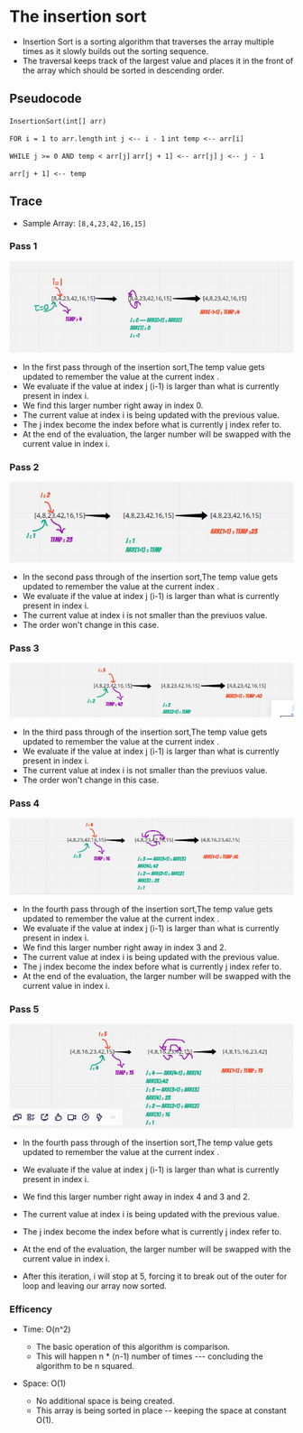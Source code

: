 # The insertion sort

- Insertion Sort is a sorting algorithm that traverses the array multiple times as it slowly builds out the sorting sequence.
- The traversal keeps track of the largest value and places it in the front of the array which should be sorted in descending order.

## Pseudocode

`InsertionSort(int[] arr)`

 `FOR i = 1 to arr.length`
  `int j <-- i - 1`
  `int temp <-- arr[i]`

  `WHILE j >= 0 AND temp < arr[j]`
        `arr[j + 1] <-- arr[j]`
        `j <-- j - 1`

   `arr[j + 1] <-- temp`

## Trace

- Sample Array: `[8,4,23,42,16,15]`

### Pass 1

![pass1](pass1.png)

- In the first pass through of the insertion sort,The temp value gets updated to remember the value at the current index .
- We evaluate if the value at index j (i-1) is larger than what is currently present in index i.
- We find this larger number right away in index 0. 
- The current value at index i is being updated with the previous value.
- The j index become the index before what is currently j index refer to.
- At the end of the evaluation, the larger number will be swapped with the current value in index i.

### Pass 2

![pass2](pass2.png)

- In the second pass through of the insertion sort,The temp value gets updated to remember the value at the current index .
- We evaluate if the value at index j (i-1) is larger than what is currently present in index i.
- The current value at index i is not smaller than the previuos value.
- The order won't change in this case.

### Pass 3

![pass3](pass3.png)

- In the third pass through of the insertion sort,The temp value gets updated to remember the value at the current index .
- We evaluate if the value at index j (i-1) is larger than what is currently present in index i.
- The current value at index i is not smaller than the previuos value.
- The order won't change in this case.

### Pass 4

![pass4](pass4correct.png)

- In the fourth pass through of the insertion sort,The temp value gets updated to remember the value at the current index .
- We evaluate if the value at index j (i-1) is larger than what is currently present in index i.
- We find this larger number right away in index 3 and 2. 
- The current value at index i is being updated with the previous value.
- The j index become the index before what is currently j index refer to.
- At the end of the evaluation, the larger number will be swapped with the current value in index i.

### Pass 5

![pass5](pass5.png)

- In the fourth pass through of the insertion sort,The temp value gets updated to remember the value at the current index .
- We evaluate if the value at index j (i-1) is larger than what is currently present in index i.
- We find this larger number right away in index 4 and 3 and 2. 
- The current value at index i is being updated with the previous value.
- The j index become the index before what is currently j index refer to.
- At the end of the evaluation, the larger number will be swapped with the current value in index i.

- After this iteration, i will stop at 5, forcing it to break out of the outer for loop and leaving our array now sorted.

### Efficency

- Time: O(n^2)
  - The basic operation of this algorithm is comparison.
  - This will happen n * (n-1) number of times --- concluding the algorithm to be n squared.

- Space: O(1)
  - No additional space is being created.
  - This array is being sorted in place -- keeping the space at constant O(1).
